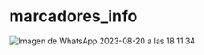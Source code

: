 # marcadores_info

![Imagen de WhatsApp 2023-08-20 a las 18 11 34](https://github.com/vmolinam7/marcadores_info/assets/108313448/912b67d1-3ad3-426b-a67e-d44d510cbe91)

